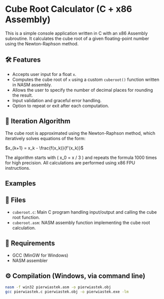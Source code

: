 # Cube Root Calculator (C + x86 Assembly)

This is a simple console application written in C with an x86 Assembly subroutine. It calculates the cube root of a given floating-point number using the Newton-Raphson method.

## 🛠 Features

- Accepts user input for a float `x`.
- Computes the cube root of `x` using a custom `cuberoot()` function written in NASM assembly.
- Allows the user to specify the number of decimal places for rounding the result.
- Input validation and graceful error handling.
- Option to repeat or exit after each computation.

## 🔁 Iteration Algorithm

The cube root is approximated using the Newton-Raphson method, which iteratively solves equations of the form:

$x_{k+1} = x_k - \frac{f(x_k)}{f'(x_k)}$

The algorithm starts with \( x_0 = x / 3 \) and repeats the formula 1000 times for high precision. All calculations are performed using x86 FPU instructions.

## Examples

## 📂 Files

- `cuberoot.c`: Main C program handling input/output and calling the cube root function.
- `cuberoot.asm`: NASM assembly function implementing the cube root calculation.

## 🧪 Requirements

- GCC (MinGW for Windows)
- NASM assembler

## ⚙️ Compilation (Windows, via command line)

```bash
nasm -f win32 pierwiastek.asm -o pierwiastek.obj
gcc pierwiastek.c pierwiastek.obj -o pierwiastek.exe -lm
